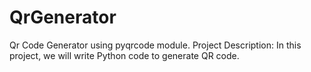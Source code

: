 # QrGenerator
Qr Code Generator using pyqrcode module.
Project Description:
In this project, we will write Python code to generate QR code. 
